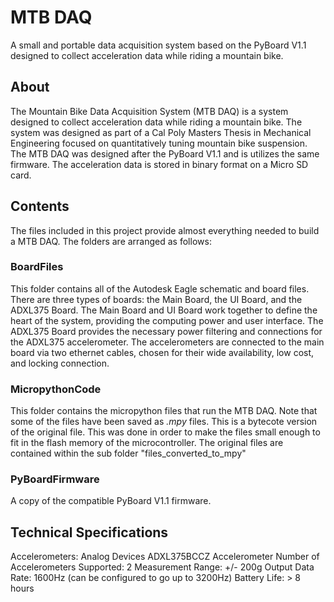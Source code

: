 # MTB DAQ
A small and portable data acquisition system based on the PyBoard V1.1 designed to collect acceleration data while riding a mountain bike.

## About
The Mountain Bike Data Acquisition System (MTB DAQ) is a system designed to collect acceleration data while riding a mountain bike.
The system was designed as part of a Cal Poly Masters Thesis in Mechanical Engineering focused on quantitatively tuning mountain bike suspension. The MTB DAQ
was designed after the PyBoard V1.1 and is utilizes the same firmware. The acceleration data is stored in binary format on a Micro SD card. 

## Contents
The files included in this project provide almost everything needed to build a MTB DAQ. The folders are arranged as follows:
### BoardFiles
This folder contains all of the Autodesk Eagle schematic and board files. There are three types of boards: the Main Board, the UI Board, and the ADXL375 Board. 
The Main Board and UI Board work together to define the heart of the system, providing the computing power and user interface. The ADXL375 Board provides the necessary power filtering and connections for the ADXL375 accelerometer. The accelerometers are connected to the main board via two ethernet cables, chosen for their wide availability, low cost, and locking connection.
### MicropythonCode
This folder contains the micropython files that run the MTB DAQ. Note that some of the files have been saved as *.mpy* files. This is a bytecote version of the original file. This was done in order to make the files small enough to fit in the flash memory of the microcontroller. The original files are contained within the sub folder "files_converted_to_mpy"
### PyBoardFirmware
A copy of the compatible PyBoard V1.1 firmware.

## Technical Specifications
Accelerometers: Analog Devices ADXL375BCCZ Accelerometer
Number of Accelerometers Supported: 2
Measurement Range: +/- 200g
Output Data Rate: 1600Hz (can be configured to go up to 3200Hz)
Battery Life: > 8 hours
